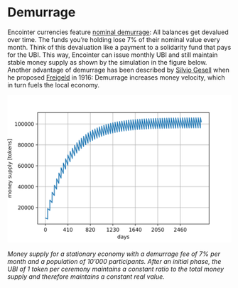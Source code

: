 # Demurrage

Encointer currencies feature [nominal demurrage](https://en.wikipedia.org/wiki/Demurrage_(currency)): All balances get devalued over time. The funds you’re holding lose 7% of their nominal value every month. Think of this devaluation like a payment to a solidarity fund that pays for the UBI. This way, Encointer can issue monthly UBI and still maintain stable money supply as shown by the simulation in the figure below. Another advantage of demurrage has been described by [Silvio Gesell](https://en.wikipedia.org/wiki/Silvio_Gesell) when he proposed [Freigeld](https://en.wikipedia.org/wiki/Freigeld) in 1916: Demurrage increases money velocity, which in turn fuels the local economy.

![demurrage](./fig/ubi-vs-demurrage-balance.svg)

*Money supply for a stationary economy with a demurrage fee of 7% per month and a population of 10’000 participants. After an initial phase, the UBI of 1 token per ceremony maintains a constant ratio to the total money supply and therefore maintains a constant real value.*
